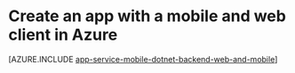 <!-- not suitable for Mooncake -->

<properties
	pageTitle="Create an app with a mobile and web client in Azure | Windows Azure"
	description="Create a multi-channel app with both a website and mobile client in Azure Web App."
	services="app-service\web"
	documentationCenter=".net"
	authors="lindydonna"
	manager="dwrede"
	editor=""/>

<tags
	ms.service="app-service"
	ms.date="09/15/2015"
	wacn.date=""/>

# Create an app with a mobile and web client in Azure

[AZURE.INCLUDE [app-service-mobile-dotnet-backend-web-and-mobile](../includes/app-service-mobile-dotnet-backend-web-and-mobile.md)]
